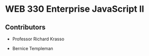 <!--H1 header with Title -->
# WEB 330 Enterprise JavaScript II

<!--H2 header for contributors  -->
## Contributors

<!-- Instructor's name  -->
* Professor Richard Krasso 

<!-- Student's name -->
* Bernice Templeman

